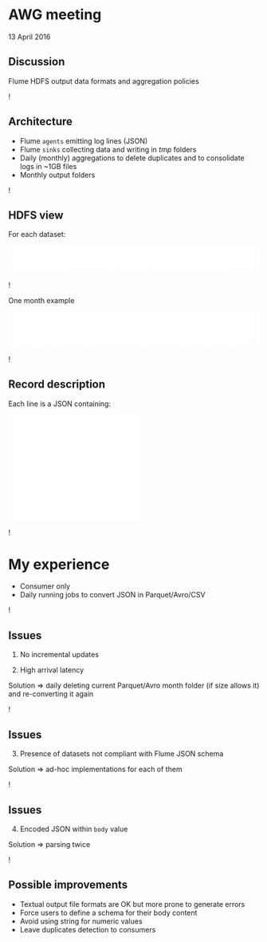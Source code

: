 AWG meeting
===========
13 April 2016

## Discussion
Flume HDFS output data formats and aggregation policies

!

## Architecture
* Flume `agents` emitting log lines (JSON)
* Flume `sinks` collecting data and writing in *tmp* folders
* Daily (monthly) aggregations to delete duplicates and to consolidate logs in ~1GB files
* Monthly output folders

!

## HDFS view

For each dataset:

![hadoop fs ls](hls_01.png "flume output example months")

!

One month example

![hadoop fs ls](hls_02.png "current month")

!

## Record description

Each line is a JSON containing:

![flume example](flume_json.png "flume json")

!

# My experience

- Consumer only
- Daily running jobs to convert JSON in Parquet/Avro/CSV

!

## Issues

1) No incremental updates

2) High arrival latency

Solution => daily deleting current Parquet/Avro month folder (if size allows it) and re-converting it again

!

## Issues

3) Presence of datasets not compliant with Flume JSON schema

Solution => ad-hoc implementations for each of them

!

## Issues

4) Encoded JSON within `body` value

Solution => parsing twice

!

## Possible improvements

- Textual output file formats are OK but more prone to generate errors
- Force users to define a schema for their body content
- Avoid using string for numeric values
- Leave duplicates detection to consumers

